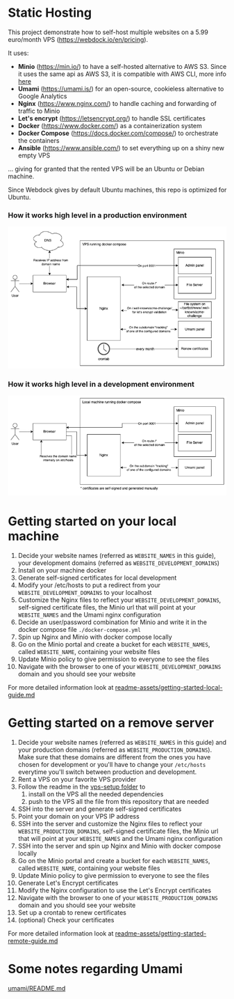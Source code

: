 # Static Hosting

This project demonstrate how to self-host multiple websites on a 5.99 euro/month VPS (https://webdock.io/en/pricing).

It uses:
- **Minio** (https://min.io/) to have a self-hosted alternative to AWS S3. Since it uses the same api as AWS S3, it is compatible with AWS CLI, more info [here](minio/notes.md)
- **Umami** (https://umami.is/) for an open-source, cookieless alternative to Google Analytics
- **Nginx** (https://www.nginx.com/) to handle caching and forwarding of traffic to Minio
- **Let's encrypt** (https://letsencrypt.org/) to handle SSL certificates
- **Docker** (https://www.docker.com/) as a containerization system
- **Docker Compose** (https://docs.docker.com/compose/) to orchestrate the containers
- **Ansible** (https://www.ansible.com/) to set everything up on a shiny new empty VPS

... giving for granted that the rented VPS will be an Ubuntu or Debian machine.

Since Webdock gives by default Ubuntu machines, this repo is optimized for Ubuntu.

### How it works high level in a production environment

![production schema](./readme-assets/schemas/production.png)

### How it works high level in a development environment

![development schema](./readme-assets/schemas/development.png)

# Getting started on your local machine

1. Decide your website names (referred as `WEBSITE_NAMES` in this guide), your development domains (referred as `WEBSITE_DEVELOPMENT_DOMAINS`)
2. Install on your machine docker
3. Generate self-signed certificates for local development
4. Modify your /etc/hosts to put a redirect from your `WEBSITE_DEVELOPMENT_DOMAINS` to your localhost
5. Customize the Nginx files to reflect your `WEBSITE_DEVELOPMENT_DOMAINS`, self-signed certificate files, the Minio url that will point at your `WEBSITE_NAMES` and the Umami nginx configuration
6. Decide an user/password combination for Minio and write it in the docker compose file `./docker-compose.yml`
7. Spin up Nginx and Minio with docker compose locally
8. Go on the Minio portal and create a bucket for each `WEBSITE_NAMES`, called `WEBSITE_NAME`, containing your website files
9. Update Minio policy to give permission to everyone to see the files
10. Navigate with the browser to one of your `WEBSITE_DEVELOPMENT_DOMAINS` domain and you should see your website

For more detailed information look at [readme-assets/getting-started-local-guide.md](readme-assets/getting-started-local-guide.md)

# Getting started on a remove server

1. Decide your website names (referred as `WEBSITE_NAMES` in this guide) and your production domains (referred as `WEBSITE_PRODUCTION_DOMAINS`). Make sure that these domains are different from the ones you have chosen for development or you'll have to change your `/etc/hosts` everytime you'll switch between production and development.
2. Rent a VPS on your favorite VPS provider
3. Follow the readme in the [vps-setup folder](../vps-setup/README.md) to 
    1. install on the VPS all the needed dependencies
    2. push to the VPS all the file from this repository that are needed
4. SSH into the server and generate self-signed certificates
5. Point your domain on your VPS IP address
6. SSH into the server and customize the Nginx files to reflect your `WEBSITE_PRODUCTION_DOMAINS`, self-signed certificate files, the Minio url that will point at your `WEBSITE_NAMES` and the Umami nginx configuration
7. SSH into the server and spin up Nginx and Minio with docker compose locally
8. Go on the Minio portal and create a bucket for each `WEBSITE_NAMES`, called `WEBSITE_NAME`, containing your website files
9. Update Minio policy to give permission to everyone to see the files
10. Generate Let's Encrypt certificates
11. Modify the Nginx configuration to use the Let's Encrypt certificates
12. Navigate with the browser to one of your `WEBSITE_PRODUCTION_DOMAINS` domain and you should see your website
13. Set up a crontab to renew certificates
14. (optional) Check your certificates

For more detailed information look at [readme-assets/getting-started-remote-guide.md](readme-assets/getting-started-remote-guide.md)

# Some notes regarding Umami

[umami/README.md](umami/README.md)
